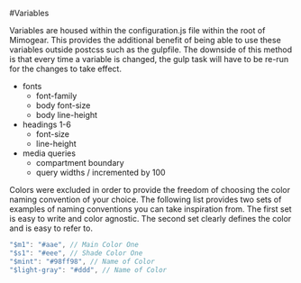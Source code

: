 #Variables

Variables are housed within the configuration.js file within the root of Mimogear. This provides the additional benefit of being able to use these variables outside postcss such as the gulpfile. The downside of this method is that every time a variable is changed, the gulp task will have to be re-run for the changes to take effect.

* fonts
  * font-family
  * body font-size
  * body line-height
* headings 1-6
  * font-size
  * line-height
* media queries
  * compartment boundary
  * query widths / incremented by 100

Colors were excluded in order to provide the freedom of choosing the color naming convention of your choice. The following list provides two sets of examples of naming conventions you can take inspiration from. The first set is easy to write and color agnostic. The second set clearly defines the color and is easy to refer to.

```js
"$m1": "#aae", // Main Color One
"$s1": "#eee", // Shade Color One
"$mint": "#98ff98", // Name of Color
"$light-gray": "#ddd", // Name of Color
```
